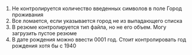 1. Не контролируется количество введенных символов в поле Город проживания
2. Все ломается, если указывается город не из выпадающего списка
2. В резюме контролируется тип файла, но не его объем. Могу загрузить пустое резюме
3. В дате рождения можно ввести 0001 год. Стоит контролировать год рождения хотя бы с 1940
